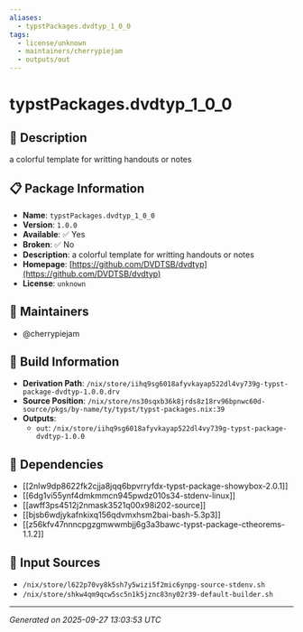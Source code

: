 ```yaml
---
aliases:
  - typstPackages.dvdtyp_1_0_0
tags:
  - license/unknown
  - maintainers/cherrypiejam
  - outputs/out
---
```


# typstPackages.dvdtyp_1_0_0

## 📝 Description

a colorful template for writting handouts or notes

## 📋 Package Information

- **Name**: `typstPackages.dvdtyp_1_0_0`
- **Version**: `1.0.0`
- **Available**: ✅ Yes
- **Broken**: ✅ No
- **Description**: a colorful template for writting handouts or notes
- **Homepage**: [https://github.com/DVDTSB/dvdtyp](https://github.com/DVDTSB/dvdtyp)
- **License**: `unknown`
## 👥 Maintainers

- @cherrypiejam


## 🔧 Build Information

- **Derivation Path**: `/nix/store/iihq9sg6018afyvkayap522dl4vy739g-typst-package-dvdtyp-1.0.0.drv`
- **Source Position**: `/nix/store/ns30sqxb36k8jrds8z18rv96bpnwc60d-source/pkgs/by-name/ty/typst/typst-packages.nix:39`
- **Outputs**:
  - `out`:  `/nix/store/iihq9sg6018afyvkayap522dl4vy739g-typst-package-dvdtyp-1.0.0`

## 🔗 Dependencies

- [[2nlw9dp8622fk2cjja8jqq6bpvrryfdx-typst-package-showybox-2.0.1]]
- [[6dg1vi55ynf4dmkmmcn945pwdz010s34-stdenv-linux]]
- [[awff3ps4512j2nmask3521q00x98i202-source]]
- [[bjsb6wdjykafnkixq156qdvmxhsm2bai-bash-5.3p3]]
- [[z56kfv47nnncpgzgmwwmbjj6g3a3bawc-typst-package-ctheorems-1.1.2]]

## 📁 Input Sources

- `/nix/store/l622p70vy8k5sh7y5wizi5f2mic6ynpg-source-stdenv.sh`
- `/nix/store/shkw4qm9qcw5sc5n1k5jznc83ny02r39-default-builder.sh`

---
*Generated on 2025-09-27 13:03:53 UTC*
